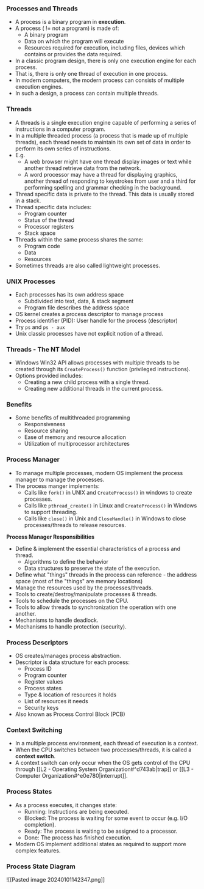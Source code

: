 ### Processes and Threads
- A process is a binary program in **execution**.
- A process ( != not a program) is made of:
	- A binary program
	- Data on which the program will execute
	- Resources required for execution, including files, devices which contains or provides the data required.
- In a classic program design, there is only one execution engine for each process.
- That is, there is only one thread of execution in one process.
- In modern computers, the modern process can consists of multiple execution engines.
- In such a design, a process can contain multiple threads.

### Threads
- A threads is a single execution engine capable of performing a series of instructions in a computer program.
- In a multiple threaded process (a process that is made up of multiple threads), each thread needs to maintain its own set of data in order to perform its own series of instructions.
- E.g.
	- A web browser might have one thread display images or text while another thread retrieve data from the network.
	- A word processor may have a thread for displaying graphics, another thread of responding to keystrokes from user and a third for performing spelling and grammar checking in the background.
- Thread specific data is private to the thread. This data is usually stored in a stack.
- Thread specific data includes:
	- Program counter
	- Status of the thread
	- Processor registers
	- Stack space
- Threads within the same process shares the same:
	- Program code
	- Data
	- Resources
- Sometimes threads are also called lightweight processes.

### UNIX Processes
- Each processes has its own address space
	- Subdivided into text, data, & stack segment
	- Program file describes the address space
- OS kernel creates a process descriptor to manage process
- Process identifier (PID): User handle for the process (descriptor)
- Try `ps` and `ps - aux` 
- Unix classic processes have not explicit notion of a thread.

### Threads - The NT Model
- Windows Win32 API allows processes with multiple threads to be created through its `CreateProcess()` function (privileged instructions).
- Options provided includes:
	- Creating a new child process with a single thread.
	- Creating new additional threads in the current process.

### Benefits
- Some benefits of multithreaded programming
	- Responsiveness
	- Resource sharing
	- Ease of memory and resource allocation
	- Utilization of multiprocessor architectures

### Process Manager
- To manage multiple processes, modern OS implement the process manager to manage the processes.
- The process manger implements:
	- Calls like `fork()` in UNIX and `CreateProcess()` in windows to create processes.
	- Calls like `pthread_create()` in Linux and `CreateProcess()` in Windows to support threading.
	- Calls like `close()` in Unix and `CloseHandle()` in Windows to close processes/threads to release resources.

**Process Manager Responsibilities**
- Define & implement the essential characteristics of a process and thread.
	- Algorithms to define the behavior
	- Data structures to preserve the state of the execution.
- Define what "things" threads in the process can reference - the address space (most of the "things" are memory locations)
- Manage the resources used by the processes/threads.
- Tools to create/destroy/manipulate processes & threads.
- Tools to schedule the processes on the CPU.
- Tools to allow threads to synchronization the operation with one another.
- Mechanisms to handle deadlock.
- Mechanisms to handle protection (security).

### Process Descriptors
- OS creates/manages process abstraction.
- Descriptor is data structure for each process:
	- Process ID
	- Program counter
	- Register values
	- Process states
	- Type & location of resources it holds
	- List of resources it needs
	- Security keys
- Also known as Process Control Block (PCB)

### Context Switching
- In a multiple process environment, each thread of execution is a context.
- When the CPU switches between two processes/threads, it is called a **context switch**.
- A context switch can only occur when the OS gets control of the CPU through [[L2 - Operating System Organization#^d743ab|trap]] or [[L3 - Computer Organization#^e0e780|interrupt]]. 

### Process States
- As a process executes, it changes state:
	- Running: Instructions are being executed.
	- Blocked: The process is waiting for some event to occur (e.g. I/O completion).
	- Ready: The process is waiting to be assigned to a processor.
	- Done: The process has finished execution.
- Modern OS implement additional states as required to support more complex features.

### Process State Diagram
![[Pasted image 20240101142347.png]]